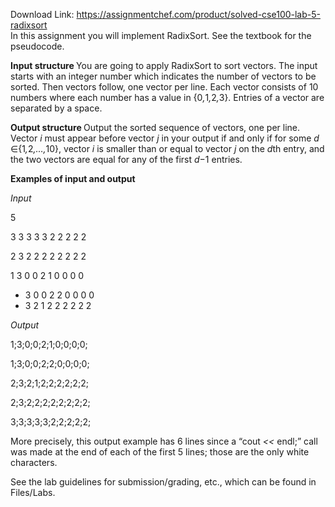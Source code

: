 Download Link: https://assignmentchef.com/product/solved-cse100-lab-5-radixsort
<br>
In this assignment you will implement RadixSort. See the textbook for the pseudocode.

<strong>Input structure </strong>You are going to apply RadixSort to sort vectors. The input starts with an integer number which indicates the number of vectors to be sorted. Then vectors follow, one vector per line. Each vector consists of 10 numbers where each number has a value in {0<em>,</em>1<em>,</em>2<em>,</em>3}. Entries of a vector are separated by a space.

<strong>Output structure </strong>Output the sorted sequence of vectors, one per line. Vector <em>i </em>must appear before vector <em>j </em>in your output if and only if for some <em>d </em>∈{1<em>,</em>2<em>,…,</em>10}, vector <em>i </em>is smaller than or equal to vector <em>j </em>on the <em>d</em>th entry, and the two vectors are equal for any of the first <em>d</em>−1 entries.

<strong>Examples of input and output</strong>

<em>Input</em>

5

3 3 3 3 3 2 2 2 2 2

2 3 2 2 2 2 2 2 2 2

1 3 0 0 2 1 0 0 0 0

<ul>

 <li>3 0 0 2 2 0 0 0 0</li>

 <li>3 2 1 2 2 2 2 2 2</li>

</ul>

<em>Output</em>

1;3;0;0;2;1;0;0;0;0;

1;3;0;0;2;2;0;0;0;0;

2;3;2;1;2;2;2;2;2;2;

2;3;2;2;2;2;2;2;2;2;

3;3;3;3;3;2;2;2;2;2;

More precisely, this output example has 6 lines since a “cout <em>&lt;&lt; </em>endl;” call was made at the end of each of the first 5 lines; those are the only white characters.

See the lab guidelines for submission/grading, etc., which can be found in Files/Labs.